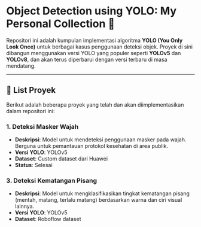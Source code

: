 # Object Detection using YOLO: My Personal Collection 🚀

Repositori ini adalah kumpulan implementasi algoritma **YOLO (You Only Look Once)** untuk berbagai kasus penggunaan deteksi objek. Proyek di sini dibangun menggunakan versi YOLO yang populer seperti **YOLOv5** dan **YOLOv8**, dan akan terus diperbarui dengan versi terbaru di masa mendatang.

---

## 📂 List Proyek

Berikut adalah beberapa proyek yang telah dan akan diimplementasikan dalam repositori ini:

### 1. Deteksi Masker Wajah
* **Deskripsi**: Model untuk mendeteksi penggunaan masker pada wajah. Berguna untuk pemantauan protokol kesehatan di area publik.
* **Versi YOLO**: YOLOv5
* **Dataset**: Custom dataset dari Huawei
* **Status**: Selesai


### 3. Deteksi Kematangan Pisang
* **Deskripsi**: Model untuk mengklasifikasikan tingkat kematangan pisang (mentah, matang, terlalu matang) berdasarkan warna dan ciri visual lainnya.
* **Versi YOLO**: YOLOv5
* **Dataset**: Roboflow dataset
